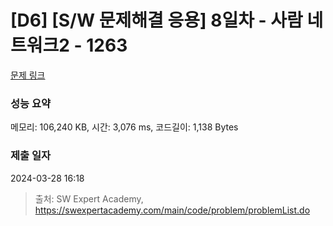 # [D6] [S/W 문제해결 응용] 8일차 - 사람 네트워크2 - 1263 

[문제 링크](https://swexpertacademy.com/main/code/problem/problemDetail.do?contestProbId=AV18P2B6Iu8CFAZN) 

### 성능 요약

메모리: 106,240 KB, 시간: 3,076 ms, 코드길이: 1,138 Bytes

### 제출 일자

2024-03-28 16:18



> 출처: SW Expert Academy, https://swexpertacademy.com/main/code/problem/problemList.do